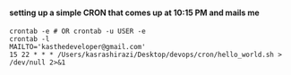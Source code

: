 #### setting up a simple CRON that comes up at 10:15 PM and mails me 
```
crontab -e # OR crontab -u USER -e
crontab -l
MAILTO='kasthedeveloper@gmail.com'
15 22 * * * /Users/kasrashirazi/Desktop/devops/cron/hello_world.sh > /dev/null 2>&1

```
